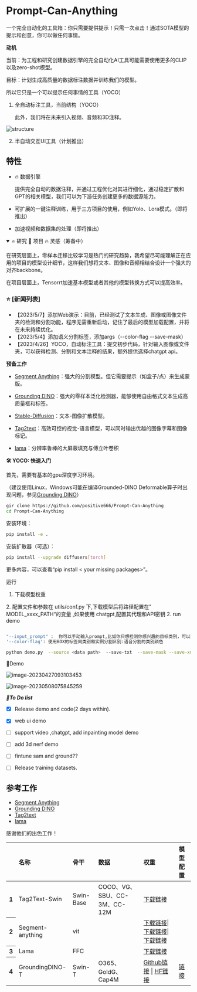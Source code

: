 
# Prompt-Can-Anything
一个完全自动化的工具箱：你只需要提供提示！只需一次点击！通过SOTA模型的提示和创意，你可以做任何事情。

**动机**

当前：为工程和研究创建数据引擎的完全自动化AI工具可能需要使用更多的CLIP以及zero-shot模型。

目标：计划生成高质量的数据标注数据并训练我们的模型。

所以它只是一个可以提示任何事情的工具（YOCO）

1. 全自动标注工具，当前结构（YOCO）

   此外，我们将在未来引入视频、音频和3D注释。

![structure](asset/data_engine.png)

2. 半自动交互UI工具（计划推出）

## 特性

- 🔥 数据引擎

  提供完全自动的数据注释，并通过工程优化对其进行细化，通过稳定扩散和GPT的相关模型，我们可以为下游任务创建更多的数据源能力。

- 可扩展的一键注释训练，用于三方项目的使用，例如Yolo、Lora模式。（即将推出）

- 加速视频和数据集的处理（即将推出）

<details open>
<summary>⭐ 研究 🚀 项目 🔥 灵感（筹备中）</summary>

在研究层面上，零样本迁移比较学习是热门的研究趋势，我希望尽可能理解正在应用的项目的模型设计细节，这样我们想将文本、图像和音频相结合设计一个强大的对齐backbone。

在项目层面上，Tensorrt加速基本模型或者其他的模型转换方式可以提高效率。

</details>

### <div align="left">⭐ [新闻列表]</div>

- 【2023/5/7】添加Web演示：目前，已经测试了文本生成、图像或图像文件夹的检测和分割功能，程序无需重新启动，记住了最后的模型加载配置，并将在未来持续优化。
- 【2023/5/4】添加语义分割标签，添加args（--color-flag --save-mask）
- 【2023/4/26】YOCO，自动标注工具：提交初步代码，针对输入图像或文件夹，可以获得检测、分割和文本注释的结果，额外提供选择chatgpt api。

**预备工作**

- [Segment Anything](https://github.com/facebookresearch/segment-anything)：强大的分割模型。但它需要提示（如盒子/点）来生成蒙版。

- [Grounding DINO](https://github.com/IDEA-Research/GroundingDINO)：强大的零样本泛化检测器，能够使用自由格式文本生成高质量框和标签。

- [Stable-Diffusion](https://github.com/CompVis/stable-diffusion)：文本-图像扩散模型。

- [Tag2text](https://github.com/xinyu1205/Tag2Text)：高效可控的视觉-语言模型，可以同时输出优越的图像字幕和图像标记。

- [lama](https://github.com/advimman/lama)：分辨率鲁棒的大屏蔽填充与傅立叶卷积

**:hammer_and_wrench: YOCO: 快速入门**

首先，需要有基本的gpu深度学习环境。

（建议使用Linux，Windows可能在编译Grounded-DINO Deformable算子时出现问题，参见[Grounding DINO](https://github.com/IDEA-Research/GroundingDINO)）

```bash
gir clone https://github.com/positive666/Prompt-Can-Anything
cd Prompt-Can-Anything
```

安装环境：

```bash
pip install -e .
```


安装扩散器（可选）：

```bash
pip install --upgrade diffusers[torch]
```

更多内容，可以查看“pip install < your missing packages>”。

运行

1. 下载模型权重

<!-- insert a table -->

<table>
  <thead>
    <tr style="text-align: left;">
      <th></th>
      <th>名称</th>
       <th>骨干</th>
      <th>数据</th>
      <th>权重</th>
        <th>模型配置</th>
    </tr>
  </thead>
  <tbody>
    <tr>
      <th>1</th>
      <td>Tag2Text-Swin</td>
      <td>Swin-Base</td>
      <td>COCO、VG、SBU、CC-3M、CC-12M</td>
      <td><a href="https://huggingface.co/spaces/xinyu1205/Tag2Text/blob/main/tag2text_swin_14m.pth">下载链接</a></td>
    <tr>
      <th>2</th>
      <td>Segment-anything</td>
       <td>vit</td>
        <td> </td>
        <td><a href="https://dl.fbaipublicfiles.com/segment_anything/sam_vit_h_4b8939.pth">下载链接</a>| <a 
    <td><a href="https://dl.fbaipublicfiles.com/segment_anything/sam_vit_l_0b3195.pth">下载链接</a>| <a 
    <td><a href="https://dl.fbaipublicfiles.com/segment_anything/sam_vit_b_01ec64.pth">下载链接</a></td>
    <tr>
      <th>3</th>
      <td>Lama</td>
        <td>FFC</td>
         <td> </td>
      <td><a href="https://disk.yandex.ru/d/ouP6l8VJ0HpMZg">下载链接</a></td>
    <tr>
      <th>4</th>
      <td>GroundingDINO-T</td>
      <td>Swin-T</td>
      <td>O365、GoldG、Cap4M</td>
      <td><a href="https://github.com/IDEA-Research/GroundingDINO/releases/download/v0.1.0-alpha/groundingdino_swint_ogc.pth">Github链接</a> | <a href="https://huggingface.co/ShilongLiu/GroundingDINO/resolve/main/groundingdino_swint_ogc.pth">HF链接</a></td>
      <td><a href="https://github.com/IDEA-Research/GroundingDINO/blob/main/groundingdino/config/GroundingDINO_SwinT_OGC.py">链接</a></td>
    </tr>
    <tr>
   2. 配置文件和参数在 utils/conf.py 下,下载模型后将路径配置在" MODEL_xxxx_PATH“的变量  ,如果使用 chatgpt,配置其代理和API密钥
   2. run demo

   ```bash
   
   "--input_prompt" :  你可以手动输入prompt,比如你只想检测你感兴趣的目标类别，可以直接输入给grounded检测模型，也可以输入给tag2text
   '--color-flag': 使用BOX的标签同类别和实例分割区别:语音分割的类别颜色
   ```

```bash
python demo.py  --source <data path>  --save-txt  --save-mask --save-xml  --save_caption 
```

🏃Demo 


![image-20230427093103453](asset/image-20230427093103453.png)



![image-20230508075845259](asset/webdemo.png)



***🔨To Do list***

- [x] Release demo and code(2 days within).
- [x] web ui   demo 
- [ ] support video ,chatgpt, add inpainting model demo
- [ ] add 3d nerf demo 
- [ ] fintune sam and ground?? 
- [ ] Release training datasets.


## 参考工作 

- [Segment Anything](https://github.com/facebookresearch/segment-anything)
- [Grounding DINO](https://github.com/IDEA-Research/GroundingDINO)
- [Tag2text](https://github.com/xinyu1205/Tag2Text) 
- [lama](https://github.com/advimman/lama) 

感谢他们的出色工作！

